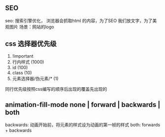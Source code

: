 ## SEO
seo: 搜索引擎优化， 浏览器会抓取html 的内容，为了SEO 我们放文字，为了美观图片
场景：网站的logo

## css 选择器优先级
1. !important
2. 行内样式 (1000)
3. id (100)
4. class (10)
5. 元素选择器/伪元素/* (1)

同行优先级按照css编写的顺序后出现的覆盖先出现的

## animation-fill-mode  none | forward | backwards | both
backwards: 动画开始前，将元素的样式设为动画的第一帧的样式
both: forwards + backwards
